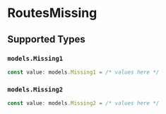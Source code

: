 # RoutesMissing


## Supported Types

### `models.Missing1`

```typescript
const value: models.Missing1 = /* values here */
```

### `models.Missing2`

```typescript
const value: models.Missing2 = /* values here */
```

